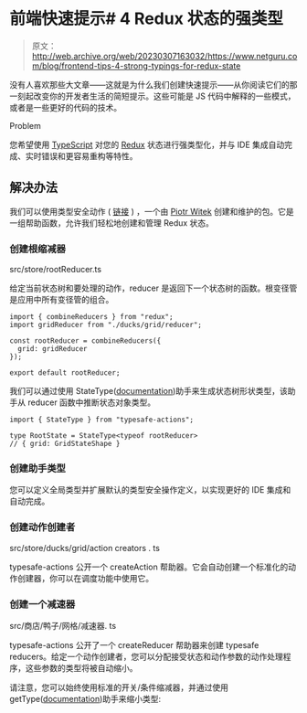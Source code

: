 # 前端快速提示# 4 Redux 状态的强类型

> 原文：<http://web.archive.org/web/20230307163032/https://www.netguru.com/blog/frontend-tips-4-strong-typings-for-redux-state>

 没有人喜欢那些大文章——这就是为什么我们创建快速提示——从你阅读它们的那一刻起改变你的开发者生活的简短提示。这些可能是 JS 代码中解释的一些模式，或者是一些更好的代码的技术。

Problem

您希望使用 [TypeScript](http://web.archive.org/web/20220925214534/https://www.typescriptlang.org/) 对您的 [Redux](http://web.archive.org/web/20220925214534/https://redux.js.org/) 状态进行强类型化，并与 IDE 集成自动完成、实时错误和更容易重构等特性。

## 解决办法

我们可以使用类型安全动作 ( [链接](http://web.archive.org/web/20220925214534/https://github.com/piotrwitek/typesafe-actions) ) ，一个由 [Piotr Witek](http://web.archive.org/web/20220925214534/https://github.com/piotrwitek) 创建和维护的包。它是一组帮助函数，允许我们轻松地创建和管理 Redux 状态。

### 创建根缩减器

src/store/rootReducer.ts

给定当前状态树和要处理的动作，reducer 是返回下一个状态树的函数。根变径管是应用中所有变径管的组合。

```
import { combineReducers } from "redux";
import gridReducer from "./ducks/grid/reducer";

const rootReducer = combineReducers({
  grid: gridReducer
});

export default rootReducer;
```

我们可以通过使用 StateType([documentation](http://web.archive.org/web/20220925214534/https://github.com/piotrwitek/typesafe-actions#statetype))助手来生成状态树形状类型，该助手从 reducer 函数中推断状态对象类型。

```
import { StateType } from "typesafe-actions";

type RootState = StateType<typeof rootReducer>
// { grid: GridStateShape }
```

### 创建助手类型

您可以定义全局类型并扩展默认的类型安全操作定义，以实现更好的 IDE 集成和自动完成。

### 创建动作创建者

src/store/ducks/grid/action creators . ts

typesafe-actions 公开一个 createAction 帮助器。它会自动创建一个标准化的动作创建器，你可以在调度功能中使用它。

### 创建一个减速器

src/商店/鸭子/网格/减速器. ts

typesafe-actions 公开了一个 createReducer 帮助器来创建 typesafe reducers。给定一个动作创建者，您可以分配接受状态和动作参数的动作处理程序，这些参数的类型将被自动缩小。

请注意，您可以始终使用标准的开关/条件缩减器，并通过使用 getType([documentation](http://web.archive.org/web/20220925214534/https://github.com/piotrwitek/typesafe-actions#gettype))助手来缩小类型: